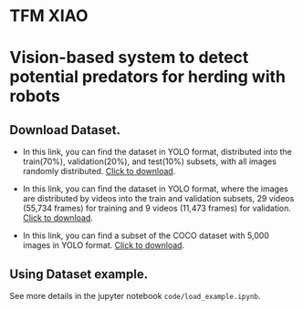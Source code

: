 # TFM XIAO
# Vision-based system to detect potential predators for herding with robots

## Download Dataset.
- In this link, you can find the dataset in YOLO format, distributed into the train(70%), validation(20%), and test(10%) subsets, with all images randomly distributed.
[Click to download](https://drive.google.com/file/d/19gqz2wC1zbcZiWouXh6b0C1Kx2nAeydY/view?usp=drive_link).

- In this link, you can find the dataset in YOLO format, where the images are distributed by videos into the train and validation subsets, 29 videos (55,734 frames) for training and 9 videos (11,473 frames) for validation.
[Click to download](https://drive.google.com/file/d/1unXOXCSmfZDvw-LO2GPEAb18-kaXzPMZ/view?usp=drive_link).

- In this link, you can find a subset of the COCO dataset with 5,000 images in YOLO format.
[Click to download](https://drive.google.com/file/d/1lY_HDUWOHlGbBWagYUOHZbBxUKJK3s1R/view?usp=drive_link).

## Using Dataset example.
See more details in the jupyter notebook ``code/load_example.ipynb``.
